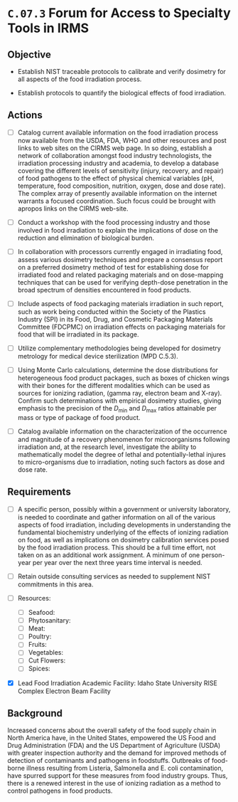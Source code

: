 # `C.07.3` Forum for Access to Specialty Tools in IRMS

## Objective

- Establish NIST traceable protocols to calibrate and verify dosimetry for all
aspects of the food irradiation process.

- Establish protocols to quantify the biological effects of food irradiation.

## Actions

- [ ] Catalog current available information on the food irradiation process now
available from the USDA, FDA, WHO and other resources and post links to web
sites on the CIRMS web page. In so doing, establish a network of collaboration
amongst food industry technologists, the irradiation processing industry and
academia, to develop a database covering the different levels of sensitivity
(injury, recovery, and repair) of food pathogens to the effect of physical
chemical variables (pH, temperature, food composition, nutrition, oxygen, dose
and dose rate). The complex array of presently available information on the
internet warrants a focused coordination. Such focus could be brought with
apropos links on the CIRMS web-site.

- [ ] Conduct a workshop with the food processing industry and those involved
in food irradiation to explain the implications of dose on the reduction and
elimination of biological burden.

- [ ] In collaboration with processors currently engaged in irradiating food,
assess various dosimetry techniques and prepare a consensus report on a
preferred dosimetry method of test for establishing dose for irradiated food
and related packaging materials and on dose-mapping techniques that can be used
for verifying depth-dose penetration in the broad spectrum of densities
encountered in food products.

- [ ] Include aspects of food packaging materials irradiation in such report,
such as work being conducted within the Society of the Plastics Industry (SPI)
in its Food, Drug, and Cosmetic Packaging Materials Committee (FDCPMC) on
irradiation effects on packaging materials for food that will be irradiated in
its package.

- [ ] Utilize complementary methodologies being developed for dosimetry
metrology for medical device sterilization (MPD C.5.3).

- [ ] Using Monte Carlo calculations, determine the dose distributions for
heterogeneous food product packages, such as boxes of chicken wings with their
bones for the different modalities which can be used as sources for ionizing
radiation, (gamma ray, electron beam and X-ray). Confirm such determinations
with empirical dosimetry studies, giving emphasis to the precision of the
$D_\text{min}$ and $D_\text{max}$ ratios attainable per mass or type of package
of food product.

- [ ] Catalog available information on the characterization of the occurrence
and magnitude of a recovery phenomenon for microorganisms following irradiation
and, at the research level, investigate the ability to mathematically model the
degree of lethal and potentially-lethal injures to micro-organisms due to
irradiation, noting such factors as dose and dose rate.

## Requirements

- [ ] A specific person, possibly within a government or university
laboratory, is needed to coordinate and gather information on all of the
various aspects of food irradiation, including developments in
understanding the fundamental biochemistry underlying of the effects of
ionizing radiation on food, as well as implications on dosimetry
calibration services posed by the food irradiation process. This should
be a full time effort, not taken on as an additional work assignment. A
minimum of one person-year per year over the next three years time
interval is needed.

- [ ] Retain outside consulting services as needed to supplement NIST
commitments in this area.

- [ ] Resources:
  - [ ] Seafood:
  - [ ] Phytosanitary:
  - [ ] Meat:
  - [ ] Poultry:
  - [ ] Fruits:
  - [ ] Vegetables:
  - [ ] Cut Flowers:
  - [ ] Spices:

- [x] Lead Food Irradiation Academic Facility: Idaho State University RISE
Complex Electron Beam Facility

## Background

Increased concerns about the overall safety of the food supply chain in North
America have, in the United States, empowered the US Food and Drug
Administration (FDA) and the US Department of Agriculture (USDA) with greater
inspection authority and the demand for improved methods of detection of
contaminants and pathogens in foodstuffs. Outbreaks of food-borne illness
resulting from Listeria, Salmonella and E. coli contamination, have spurred
support for these measures from food industry groups. Thus, there is a renewed
interest in the use of ionizing radiation as a method to control pathogens in
food products.
